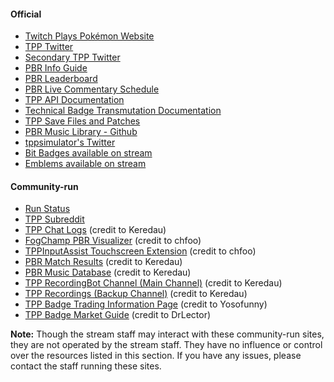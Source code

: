 #### Official

* [Twitch Plays Pokémon Website](https://twitchplayspokemon.tv)
* [TPP Twitter](https://twitter.com/TwitchPokemon)
* [Secondary TPP Twitter](https://twitter.com/Twitch_Plays)
* [PBR Info Guide](https://github.com/TwitchPlaysPokemon/pbr-movesets)
* [PBR Leaderboard](https://twitchplayspokemon.tv/leaderboard)
* [PBR Live Commentary Schedule](https://calendar.google.com/calendar/r?cid=Z2prZzl1bHE4anFjaG5hZmJpNTR1bnVxa3NAZ3JvdXAuY2FsZW5kYXIuZ29vZ2xlLmNvbQ)
* [TPP API Documentation](https://twitchplayspokemon.tv/api_docs)
* [Technical Badge Transmutation Documentation](https://twitchplayspokemon.tv/transmutation_calculations)
* [TPP Save Files and Patches](https://github.com/TwitchPlaysPokemon/tpp-streamdocs/tree/master/saves)
* [PBR Music Library - Github](https://github.com/TwitchPlaysPokemon/musicLibrary)
* [tppsimulator's Twitter](https://twitter.com/tppsimulator)
* [Bit Badges available on stream](https://cdn.discordapp.com/attachments/150179304896987136/739481414809944074/unknown.png)
* [Emblems available on stream](https://cdn.discordapp.com/attachments/333366468794122240/716436046719615129/unknown.png)

#### Community-run

* [Run Status](http://thatswhatyouget.github.io/tpp-progress/run-status.html)
* [TPP Subreddit](https://reddit.com/r/twitchplayspokemon)
* [TPP Chat Logs](https://tpp.chat) \(credit to Keredau\)
* [FogChamp PBR Visualizer](http://chfoo.github.io/fogchamp) \(credit to chfoo\)
* [TPPInputAssist Touchscreen Extension](https://github.com/chfoo/tppinputassist) \(credit to chfoo\)
* [PBR Match Results](https://twitchplaysleaderboard.info/pbr) \(credit to Keredau\)
* [PBR Music Database](https://twitchplaysleaderboard.info/pbr/songs) \(credit to Keredau\)
* [TPP RecordingBot Channel \(Main Channel\)](https://www.youtube.com/channel/UCskjCXK_u4EvFvXiPgezsEw/videos) \(credit to Keredau\)
* [TPP Recordings \(Backup Channel\)](https://www.youtube.com/channel/UCtnwhSDVY25jdo4ehEnU_Lg/videos) \(credit to Keredau\)
* [TPP Badge Trading Information Page](http://tpptrade.xyz/) \(credit to Yosofunny\)
* [TPP Badge Market Guide](https://docs.google.com/document/d/16wNZ4R-BZ3xSOsAJkk4vJmjAY2T35oOE4qJYQHdd68A) \(credit to DrLector\)

**Note:** Though the stream staff may interact with these community-run sites, they are not operated by the stream staff. They have no influence or control over the resources listed in this section. If you have any issues, please contact the staff running these sites.